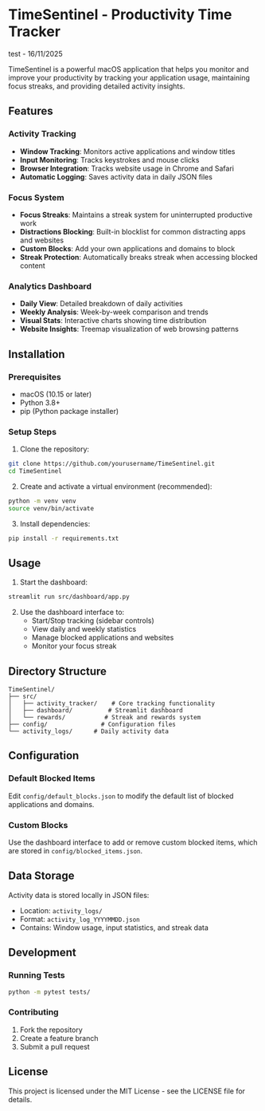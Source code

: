 # TimeSentinel - Productivity Time Tracker
test - 16/11/2025

TimeSentinel is a powerful macOS application that helps you monitor and improve your productivity by tracking your application usage, maintaining focus streaks, and providing detailed activity insights.

## Features

### Activity Tracking
- **Window Tracking**: Monitors active applications and window titles
- **Input Monitoring**: Tracks keystrokes and mouse clicks
- **Browser Integration**: Tracks website usage in Chrome and Safari
- **Automatic Logging**: Saves activity data in daily JSON files

### Focus System
- **Focus Streaks**: Maintains a streak system for uninterrupted productive work
- **Distractions Blocking**: Built-in blocklist for common distracting apps and websites
- **Custom Blocks**: Add your own applications and domains to block
- **Streak Protection**: Automatically breaks streak when accessing blocked content

### Analytics Dashboard
- **Daily View**: Detailed breakdown of daily activities
- **Weekly Analysis**: Week-by-week comparison and trends
- **Visual Stats**: Interactive charts showing time distribution
- **Website Insights**: Treemap visualization of web browsing patterns

## Installation

### Prerequisites
- macOS (10.15 or later)
- Python 3.8+
- pip (Python package installer)

### Setup Steps

1. Clone the repository:
```bash
git clone https://github.com/yourusername/TimeSentinel.git
cd TimeSentinel
```

2. Create and activate a virtual environment (recommended):
```bash
python -m venv venv
source venv/bin/activate
```

3. Install dependencies:
```bash
pip install -r requirements.txt
```

## Usage

1. Start the dashboard:
```bash
streamlit run src/dashboard/app.py
```

2. Use the dashboard interface to:
   - Start/Stop tracking (sidebar controls)
   - View daily and weekly statistics
   - Manage blocked applications and websites
   - Monitor your focus streak

## Directory Structure
```
TimeSentinel/
├── src/
│   ├── activity_tracker/    # Core tracking functionality
│   ├── dashboard/          # Streamlit dashboard
│   └── rewards/           # Streak and rewards system
├── config/               # Configuration files
└── activity_logs/      # Daily activity data
```

## Configuration

### Default Blocked Items
Edit `config/default_blocks.json` to modify the default list of blocked applications and domains.

### Custom Blocks
Use the dashboard interface to add or remove custom blocked items, which are stored in `config/blocked_items.json`.

## Data Storage

Activity data is stored locally in JSON files:
- Location: `activity_logs/`
- Format: `activity_log_YYYYMMDD.json`
- Contains: Window usage, input statistics, and streak data

## Development

### Running Tests
```bash
python -m pytest tests/
```

### Contributing
1. Fork the repository
2. Create a feature branch
3. Submit a pull request

## License

This project is licensed under the MIT License - see the LICENSE file for details.
